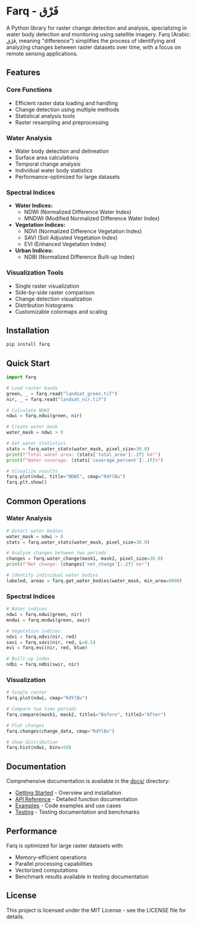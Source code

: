 # Farq - فَرْق

A Python library for raster change detection and analysis, specializing in water body detection and monitoring using satellite imagery. Farq (Arabic: فَرْق, meaning "difference") simplifies the process of identifying and analyzing changes between raster datasets over time, with a focus on remote sensing applications.

## Features

### Core Functions
- Efficient raster data loading and handling
- Change detection using multiple methods
- Statistical analysis tools
- Raster resampling and preprocessing

### Water Analysis
- Water body detection and delineation
- Surface area calculations
- Temporal change analysis
- Individual water body statistics
- Performance-optimized for large datasets

### Spectral Indices
- **Water Indices:**
  - NDWI (Normalized Difference Water Index)
  - MNDWI (Modified Normalized Difference Water Index)
- **Vegetation Indices:**
  - NDVI (Normalized Difference Vegetation Index)
  - SAVI (Soil Adjusted Vegetation Index)
  - EVI (Enhanced Vegetation Index)
- **Urban Indices:**
  - NDBI (Normalized Difference Built-up Index)

### Visualization Tools
- Single raster visualization
- Side-by-side raster comparison
- Change detection visualization
- Distribution histograms
- Customizable colormaps and scaling

## Installation

```bash
pip install farq
```

## Quick Start

```python
import farq

# Load raster bands
green, _ = farq.read("landsat_green.tif")
nir, _ = farq.read("landsat_nir.tif")

# Calculate NDWI
ndwi = farq.ndwi(green, nir)

# Create water mask
water_mask = ndwi > 0

# Get water statistics
stats = farq.water_stats(water_mask, pixel_size=30.0)
print(f"Total water area: {stats['total_area']:.2f} km²")
print(f"Water coverage: {stats['coverage_percent']:.1f}%")

# Visualize results
farq.plot(ndwi, title="NDWI", cmap="RdYlBu")
farq.plt.show()
```

## Common Operations

### Water Analysis
```python
# Detect water bodies
water_mask = ndwi > 0
stats = farq.water_stats(water_mask, pixel_size=30.0)

# Analyze changes between two periods
changes = farq.water_change(mask1, mask2, pixel_size=30.0)
print(f"Net change: {changes['net_change']:.2f} km²")

# Identify individual water bodies
labeled, areas = farq.get_water_bodies(water_mask, min_area=9000)
```

### Spectral Indices
```python
# Water indices
ndwi = farq.ndwi(green, nir)
mndwi = farq.mndwi(green, swir)

# Vegetation indices
ndvi = farq.ndvi(nir, red)
savi = farq.savi(nir, red, L=0.5)
evi = farq.evi(nir, red, blue)

# Built-up index
ndbi = farq.ndbi(swir, nir)
```

### Visualization
```python
# Single raster
farq.plot(ndwi, cmap="RdYlBu")

# Compare two time periods
farq.compare(mask1, mask2, title1="Before", title2="After")

# Plot changes
farq.changes(change_data, cmap="RdYlBu")

# Show distribution
farq.hist(ndwi, bins=50)
```

## Documentation

Comprehensive documentation is available in the [docs/](docs/) directory:

- [Getting Started](docs/index.md) - Overview and installation
- [API Reference](docs/api.md) - Detailed function documentation
- [Examples](docs/examples.md) - Code examples and use cases
- [Testing](docs/testing.md) - Testing documentation and benchmarks

## Performance

Farq is optimized for large raster datasets with:
- Memory-efficient operations
- Parallel processing capabilities
- Vectorized computations
- Benchmark results available in testing documentation

## License

This project is licensed under the MIT License - see the LICENSE file for details.